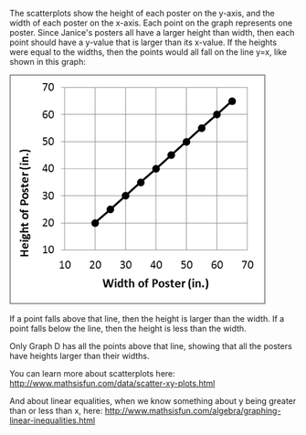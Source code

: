 The scatterplots show the height of each poster on the
y-axis, and the width of each poster on the x-axis. Each point on the
graph represents one poster. Since Janice's posters all have a larger
height than width, then each point should have a y-value that is larger
than its x-value. If the heights were equal to the widths, then the
points would all fall on the line y=x, like shown in this graph:

![](MA-2014-06-32.png)

If a point falls above that line, then the height is larger than the
width. If a point falls below the line, then the height is less than the
width.

Only Graph D has all the points above that line, showing that all the
posters have heights larger than their widths.

You can learn more about scatterplots here:
<http://www.mathsisfun.com/data/scatter-xy-plots.html>

And about linear equalities, when we know something about y being
greater than or less than x, here:
<http://www.mathsisfun.com/algebra/graphing-linear-inequalities.html>
